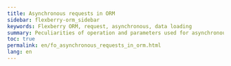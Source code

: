 ```yaml
---
title: Asynchronous requests in ORM
sidebar: flexberry-orm_sidebar
keywords: Flexberry ORM, request, asynchronous, data loading
summary: Peculiarities of operation and parameters used for asynchronous data loading
toc: true
permalink: en/fo_asynchronous_requests_in_orm.html
lang: en
---
```


